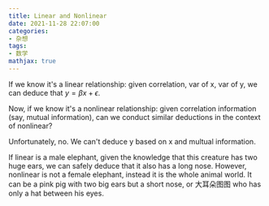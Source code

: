 ```yaml
---
title: Linear and Nonlinear
date: 2021-11-28 22:07:00
categories:
- 杂想
tags: 
- 数学
mathjax: true
---
```


If we know it's a linear relationship: given correlation, var of x, var of y, we can deduce that $y=\beta x+\epsilon$.<!--more-->

Now, if we know it's a nonlinear relationship: given correlation information (say, mutual information), can we conduct similar deductions in the context of nonlinear? 

Unfortunately, no. We can't deduce y based on x and multual information. 

If linear is a male elephant, given the knowledge that this creature has two huge ears, we can safely deduce that it also has a long nose. However, nonlinear is not a female elephant, instead it is the whole animal world. It can be a pink pig with two big ears but a short nose, or 大耳朵图图 who has only a hat between his eyes.

<br/><br/><br/>